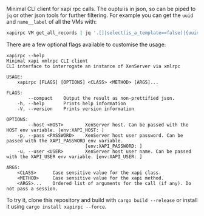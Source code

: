 Minimal CLI client for xapi rpc calls.
The ouptu is in json, so can be piped to `jq` or other json tools for further filtering.
For example you can get the `uuid` and `name__label` of all the VMs with:
```bash
xapirpc VM get_all_records | jq '.[]|select(is_a_template==false)|{uuid, name_label}'
```

There are a few optional flags available to customise the usage:
```
xapirpc --help
Minimal xapi xmlrpc CLI client
CLI interface to interrogate an instance of XenServer via xmlrpc

USAGE:
    xapirpc [FLAGS] [OPTIONS] <CLASS> <METHOD> [ARGS]...

FLAGS:
        --compact    Output the result as non-prettified json.
    -h, --help       Prints help information
    -V, --version    Prints version information

OPTIONS:
        --host <HOST>        XenServer host. Can be passed with the HOST env variable. [env:XAPI_HOST: ]
    -p, --pass <PASSWORD>    XenServer host user password. Can be passed with the XAPI_PASSWORD env variable.
                             [env:XAPI_PASSWORD: ]
    -u, --user <USER>        XenServer host user name. Can be passed with the XAPI_USER env variable. [env:XAPI_USER: ]

ARGS:
    <CLASS>      Case sensitive value for the xapi class.
    <METHOD>     Case sensitive value for the xapi method.
    <ARGS>...    Ordered list of arguments for the call (if any). Do not pass a session.

```

To try it, clone this repository and build with `cargo build --release` or install it using `cargo install xapirpc --force`.
